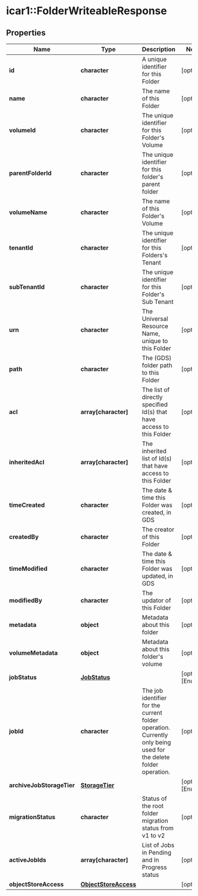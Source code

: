 # icar1::FolderWriteableResponse


## Properties
Name | Type | Description | Notes
------------ | ------------- | ------------- | -------------
**id** | **character** | A unique identifier for this Folder | [optional] 
**name** | **character** | The name of this Folder | [optional] 
**volumeId** | **character** | The unique identifier for this Folder&#39;s Volume | [optional] 
**parentFolderId** | **character** | The unique identifier for this folder&#39;s parent folder | [optional] 
**volumeName** | **character** | The name of this Folder&#39;s Volume | [optional] 
**tenantId** | **character** | The unique identifier for this Folders&#39;s Tenant | [optional] 
**subTenantId** | **character** | The unique identifier for this Folder&#39;s Sub Tenant | [optional] 
**urn** | **character** | The Universal Resource Name, unique to this Folder | [optional] 
**path** | **character** | The (GDS) folder path to this Folder | [optional] 
**acl** | **array[character]** | The list of directly specified Id(s) that have access to this Folder | [optional] 
**inheritedAcl** | **array[character]** | The inherited list of Id(s) that have access to this Folder | [optional] 
**timeCreated** | **character** | The date &amp; time this Folder was created, in GDS | [optional] 
**createdBy** | **character** | The creator of this Folder | [optional] 
**timeModified** | **character** | The date &amp; time this Folder was updated, in GDS | [optional] 
**modifiedBy** | **character** | The updator of this Folder | [optional] 
**metadata** | **object** | Metadata about this folder | [optional] 
**volumeMetadata** | **object** | Metadata about this folder&#39;s volume | [optional] 
**jobStatus** | [**JobStatus**](JobStatus.md) |  | [optional] [Enum: ] 
**jobId** | **character** | The job identifier for the current folder operation. Currently only being used for the delete folder operation. | [optional] 
**archiveJobStorageTier** | [**StorageTier**](StorageTier.md) |  | [optional] [Enum: ] 
**migrationStatus** | **character** | Status of the root folder migration status from v1 to v2 | [optional] 
**activeJobIds** | **array[character]** | List of Jobs in Pending and In Progress status | [optional] 
**objectStoreAccess** | [**ObjectStoreAccess**](ObjectStoreAccess.md) |  | [optional] 


